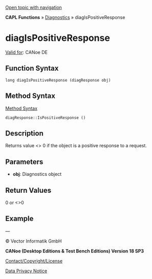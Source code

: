 [Open topic with navigation](../../../../../CANoeDEFamily.htm#Topics/CAPLFunctions/Diagnostics/Functions/CAPLfunctionDiagIsPositiveResponse.md)

**CAPL Functions** » [Diagnostics](../CAPLfunctionsDiagnosticsOverview.md) » diagIsPositiveResponse

# diagIsPositiveResponse

[Valid for](../../../Shared/FeatureAvailability.md): CANoe DE

## Function Syntax

```
long diagIsPositiveResponse (diagResponse obj)
```

## Method Syntax

[Method Syntax](../../../Shared/CAPL/General/ClassesAndObjects.md)

```
diagResponse::IsPositiveResponse ()
```

## Description

Returns value <> 0 if the object is a positive response to a request.

## Parameters

- **obj**: Diagnostics object

## Return Values

0 or <>0

## Example

—

© Vector Informatik GmbH

**CANoe (Desktop Editions & Test Bench Editions) Version 18 SP3**

[Contact/Copyright/License](../../../Shared/ContactCopyrightLicense.md)

[Data Privacy Notice](https://www.vector.com/int/en/company/get-info/privacy-policy/)